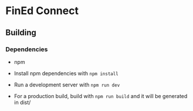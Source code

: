 # FinEd Connect

## Building

### Dependencies
- npm

- Install npm dependencies with `npm install`
- Run a development server with `npm run dev`
- For a production build, build with `npm run build` and it will be generated in dist/
